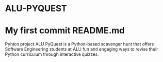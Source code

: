 # ALU-PYQUEST
# My first commit README.md
Pyhton project
ALU PyQuest is a Python-based scavenger hunt that offers Software Engineering students at ALU fun and engaging ways to revise their Python curriculum through interactive quizzes.
